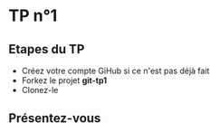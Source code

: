 # TP n°1

## Etapes du TP

* Créez votre compte GiHub si ce n'est pas déjà fait
* Forkez le projet __git-tp1__
* Clonez-le

## Présentez-vous
